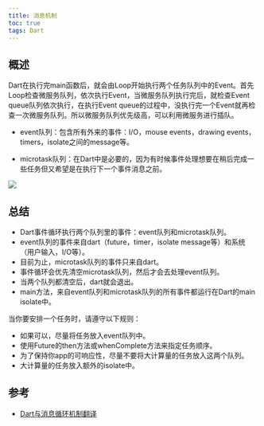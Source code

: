 ```yaml
---
title: 消息机制
toc: true
tags: Dart
---
```


## 概述

Dart在执行完main函数后，就会由Loop开始执行两个任务队列中的Event。首先Loop检查微服务队列，依次执行Event，当微服务队列执行完后，就检查Event queue队列依次执行，在执行Event queue的过程中，没执行完一个Event就再检查一次微服务队列。所以微服务队列优先级高，可以利用微服务进行插队。




- event队列：包含所有外来的事件：I/O，mouse events，drawing events，timers，isolate之间的message等。

- microtask队列：在Dart中是必要的，因为有时候事件处理想要在稍后完成一些任务但又希望是在执行下一个事件消息之前。



![](./消息机制.png)



## 总结

- Dart事件循环执行两个队列里的事件：event队列和microtask队列。
- event队列的事件来自dart（future，timer，isolate message等）和系统（用户输入，I/O等）。
- 目前为止，microtask队列的事件只来自dart。
- 事件循环会优先清空microtask队列，然后才会去处理event队列。
- 当两个队列都清空后，dart就会退出。
- main方法，来自event队列和microtask队列的所有事件都运行在Dart的main isolate中。

当你要安排一个任务时，请遵守以下规则：

- 如果可以，尽量将任务放入event队列中。
- 使用Future的then方法或whenComplete方法来指定任务顺序。
- 为了保持你app的可响应性，尽量不要将大计算量的任务放入这两个队列。
- 大计算量的任务放入额外的isolate中。




## 参考

- [Dart与消息循环机制翻译](https://www.jianshu.com/p/7549b63a72d7)
